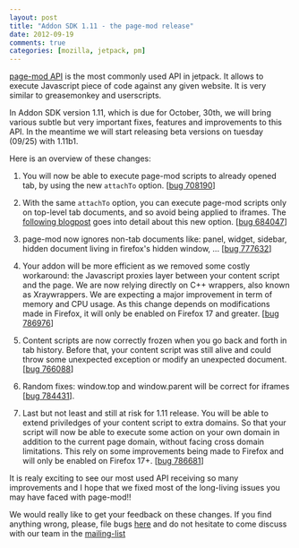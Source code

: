 ```yaml
---
layout: post
title: "Addon SDK 1.11 - the page-mod release"
date: 2012-09-19
comments: true
categories: [mozilla, jetpack, pm]
---
```

[page-mod API][1] is the most commonly used API in jetpack. It allows to execute Javascript piece of code against any given website. It is very similar to greasemonkey and userscripts.

In Addon SDK version 1.11, which is due for October, 30th, we will bring various subtle but very important fixes, features and improvements to this API. In the meantime we will start releasing beta versions on tuesday (09/25) with 1.11b1.

Here is an overview of these changes:

 1. You will now be able to execute page-mod scripts to already opened tab, by using the new `attachTo` option.
[[bug 708190][2]]

 2. With the same `attachTo` option, you can execute page-mod scripts only on top-level tab documents, and so avoid being applied to iframes. 
The [following blogpost][11] goes into detail about this new option.
[[bug 684047][3]]

 3. page-mod now ignores non-tab documents like: panel, widget, sidebar, hidden document living in firefox's hidden window, ...
[[bug 777632][4]]

 4. Your addon will be more efficient as we removed some costly workaround: the Javascript proxies layer between your content script and the page. We are now relying directly on C++ wrappers, also known as Xraywrappers. We are expecting a major improvement in term of memory and CPU usage. As this change depends on modifications made in Firefox, it will only be enabled on Firefox 17 and greater.
[[bug 786976][5]]

 5. Content scripts are now correctly frozen when you go back and forth in tab history. Before that, your content script was still alive and could throw some unexpected exception or modify an unexpected document.
[[bug 766088][7]]

 6. Random fixes: window.top and window.parent will be correct for iframes [[bug 784431][8]].

 7. Last but not least and still at risk for 1.11 release. You will be able to extend priviledges of your content script to extra domains. So that your script will now be able to execute some action on your own domain in addition to the current page domain, without facing cross domain limitations. This rely on some improvements being made to Firefox and will only be enabled on Firefox 17+.
[[bug 786681][6]]


It is realy exciting to see our most used API receiving so many improvements and I hope that we fixed most of the long-living issues you may have faced with page-mod!!

We would really like to get your feedback on these changes. If you find anything wrong, please, file bugs [here][9] and do not hesitate to come discuss with our team in the [mailing-list][10] 


  [1]: https://addons.mozilla.org/en-US/developers/docs/sdk/latest/packages/addon-kit/page-mod.html
  [2]: https://bugzilla.mozilla.org/show_bug.cgi?id=708190
  [3]: https://bugzilla.mozilla.org/show_bug.cgi?id=684047
  [4]: https://bugzilla.mozilla.org/show_bug.cgi?id=777632
  [5]: https://bugzilla.mozilla.org/show_bug.cgi?id=786976
  [6]: https://bugzilla.mozilla.org/show_bug.cgi?id=786681
  [7]: https://bugzilla.mozilla.org/show_bug.cgi?id=766088
  [8]: https://bugzilla.mozilla.org/show_bug.cgi?id=784431
  [9]: https://bugzilla.mozilla.org/enter_bug.cgi?product=Add-on%20SDK
  [10]: https://groups.google.com/forum/?fromgroups#!forum/mozilla-labs-jetpack
  [11]: https://blog.mozilla.org/addons/2012/09/12/introducing-page-mods-attachto/

